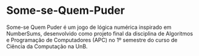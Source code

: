 # Some-se-Quem-Puder
Some-se Quem Puder é um jogo de lógica numérica inspirado em NumberSums, desenvolvido como projeto final da disciplina de Algoritmos e Programação de Computadores (APC) no 1º semestre do curso de Ciência da Computação na UnB.
